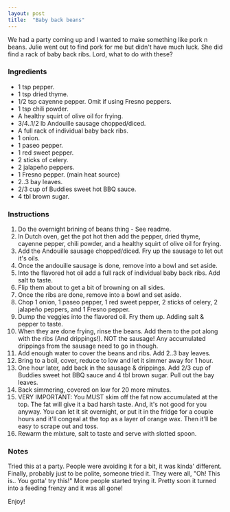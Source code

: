 ```yaml
---
layout: post
title:  "Baby back beans"
---
```


We had a party coming up and I wanted to make something like pork n beans. Julie went out to find pork for me but didn't have much luck. She did find a rack of baby back ribs. Lord, what to do with these?

### Ingredients

*   1 tsp pepper.
*   1 tsp dried thyme.
*   1/2 tsp cayenne pepper. Omit if using Fresno peppers.
*   1 tsp chili powder.
*   A healthy squirt of olive oil for frying.
*   3/4..1/2 lb Andouille sausage chopped/diced.
*   A full rack of individual baby back ribs.
*   1 onion.
*   1 paseo pepper.
*   1 red sweet pepper.
*   2 sticks of celery.
*   2 jalapeño peppers.
*   1 Fresno pepper. (main heat source)
*   2..3 bay leaves.
*   2/3 cup of Buddies sweet hot BBQ sauce.
*   4 tbl brown sugar.

### Instructions

1.  Do the overnight brining of beans thing - See readme.
2.  In Dutch oven, get the pot hot then add the pepper, dried thyme, cayenne pepper, chili powder, and a healthy squirt of olive oil for frying.
3.  Add the Andouille sausage chopped/diced. Fry up the sausage to let out it's oils.
4.  Once the andouille sausage is done, remove into a bowl and set aside.
5.  Into the flavored hot oil add a full rack of individual baby back ribs. Add salt to taste.
6.  Flip them about to get a bit of browning on all sides.
7.  Once the ribs are done, remove into a bowl and set aside.
8.  Chop 1 onion, 1 paseo pepper, 1 red sweet pepper, 2 sticks of celery, 2 jalapeño peppers, and 1 Fresno pepper.
9.  Dump the veggies into the flavored oil. Fry them up. Adding salt & pepper to taste.
10. When they are done frying, rinse the beans. Add them to the pot along with the ribs (And drippings!). NOT the sausage! Any accumulated drippings from the sausage need to go in though.
11. Add enough water to cover the beans and ribs. Add 2..3 bay leaves.
12. Bring to a boil, cover, reduce to low and let it simmer away for 1 hour.
13. One hour later, add back in the sausage & drippings. Add 2/3 cup of Buddies sweet hot BBQ sauce and 4 tbl brown sugar. Pull out the bay leaves.
14. Back simmering, covered on low for 20 more minutes.
15. VERY IMPORTANT: You MUST skim off the fat now accumulated at the top. The fat will give it a bad harsh taste. And, it's not good for you anyway. You can let it sit overnight, or put it in the fridge for a couple hours and it'll congeal at the top as a layer of orange wax. Then it'll be easy to scrape out and toss.
16. Rewarm the mixture, salt to taste and serve with slotted spoon.

### Notes
Tried this at a party. People were avoiding it for a bit, it was kinda' different. Finally, probably just to be polite, someone tried it. They were all, "Oh! This is.. You gotta' try this!" More people started trying it. Pretty soon it turned into a feeding frenzy and it was all gone!

Enjoy!